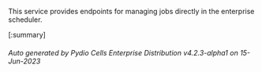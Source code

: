 






This service provides endpoints for managing jobs directly in the enterprise scheduler.

[:summary]

###### Auto generated by Pydio Cells Enterprise Distribution v4.2.3-alpha1 on 15-Jun-2023

